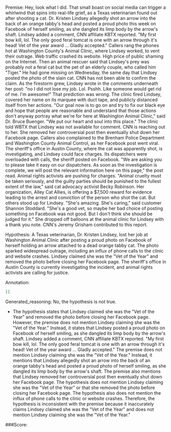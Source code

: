 
Premise:
Hey, look what I did. That small boast on social media can trigger a whirlwind that spins into real-life grief, as a Texas veterinarian found out after shooting a cat. Dr. Kristen Lindsey allegedly shot an arrow into the back of an orange tabby's head and posted a proud photo this week on Facebook of herself smiling, as she dangled its limp body by the arrow's shaft. Lindsey added a comment, CNN affiliate KBTX reported. "My first bow kill, lol. The only good feral tomcat is one with an arrow through it's head! Vet of the year award ... Gladly accepted." Callers rang the phones hot at Washington County's Animal Clinic, where Lindsey worked, to vent their outrage. Web traffic crashed its website. High price of public shaming on the Internet. Then an animal rescuer said that Lindsey's prey was probably not a feral cat but the pet of an elderly couple, who called him "Tiger." He had gone missing on Wednesday, the same day that Lindsey posted the photo of the slain cat. CNN has not been able to confirm the claim. As the firestorm grew, Lindsey wrote in the comments underneath her post: "no I did not lose my job. Lol. Psshh. Like someone would get rid of me. I'm awesome!" That prediction was wrong. The clinic fired Lindsey, covered her name on its marquee with duct tape, and publicly distanced itself from her actions. "Our goal now is to go on and try to fix our black eye and hope that people are reasonable and understand that those actions don't anyway portray what we're for here at Washington Animal Clinic," said Dr. Bruce Buenger. "We put our heart and soul into this place." The clinic told WBTX that Lindsey was not available for comment. CNN is reaching out to her. She removed her controversial post then eventually shut down her Facebook page. Callers also complained to the Brenham Police Department and Washington County Animal Control, as her Facebook post went viral. The sheriff's office in Austin County, where the cat was apparently shot, is investigating, and Lindsey could face charges. Its dispatchers were overloaded with calls, the sheriff posted on Facebook. "We are asking you to please take it easy on our dispatchers. As soon as the investigation is complete, we will post the relevant information here on this page," the post read. Animal rights activists are pushing for charges. "Animal cruelty must be taken seriously, and the guilty parties should be punished to the fullest extent of the law," said cat advocacy activist Becky Robinson. Her organization, Alley Cat Allies, is offering a $7,500 reward for evidence leading to the arrest and conviction of the person who shot the cat. But others stood up for Lindsey. "She's amazing. She's caring," said customer Shannon Stoddard. "She's a good vet, so maybe her bad choice of posting something on Facebook was not good. But I don't think she should be judged for it." She dropped off balloons at the animal clinic for Lindsey with a thank you note. CNN's Jeremy Grisham contributed to this report.


Hypothesis:
A Texas veterinarian, Dr. Kristen Lindsey, lost her job at Washington Animal Clinic after posting a proud photo on Facebook of herself holding an arrow attached to a dead orange tabby cat. The photo sparked widespread outrage, including an influx of phone calls to the clinic and website crashes. Lindsey claimed she was the "Vet of the Year" and removed the photo before closing her Facebook page. The sheriff's office in Austin County is currently investigating the incident, and animal rights activists are calling for justice.

Annotation:
```json
[]
```

Generated_reasoning:
No, the hypothesis is not true. 
- The hypothesis states that Lindsey claimed she was the "Vet of the Year" and removed the photo before closing her Facebook page. However, the premise does not mention Lindsey claiming she was the "Vet of the Year." Instead, it states that Lindsey posted a proud photo on Facebook of herself smiling, as she dangled its limp body by the arrow's shaft. Lindsey added a comment, CNN affiliate KBTX reported. "My first bow kill, lol. The only good feral tomcat is one with an arrow through it's head! Vet of the year award ... Gladly accepted." The premise does not mention Lindsey claiming she was the "Vet of the Year." Instead, it mentions that Lindsey allegedly shot an arrow into the back of an orange tabby's head and posted a proud photo of herself smiling, as she dangled its limp body by the arrow's shaft. The premise also mentions that Lindsey removed her controversial post then eventually shut down her Facebook page. The hypothesis does not mention Lindsey claiming she was the "Vet of the Year" or that she removed the photo before closing her Facebook page. The hypothesis also does not mention the influx of phone calls to the clinic or website crashes. Therefore, the hypothesis is inconsistent with the premise because it inaccurately claims Lindsey claimed she was the "Vet of the Year" and does not mention Lindsey claiming she was the "Vet of the Year."

###Score:
